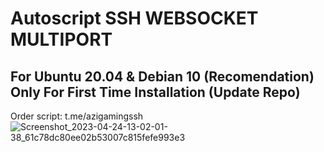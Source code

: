 # Autoscript SSH WEBSOCKET MULTIPORT

## For Ubuntu 20.04 & Debian 10 (Recomendation) Only For First Time Installation (Update Repo) <br>
  
  Order script: t.me/azigamingssh
![Screenshot_2023-04-24-13-02-01-38_61c78dc80ee02b53007c815fefe993e3](https://user-images.githubusercontent.com/120331083/233928426-1f9dc52f-2e58-4738-8aea-14afb05e279f.jpg)
